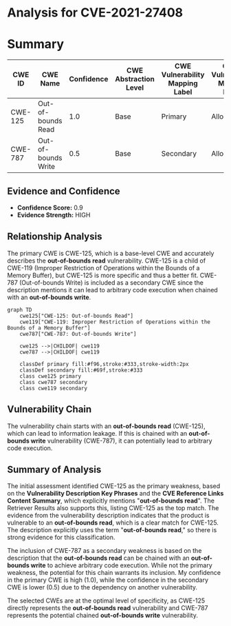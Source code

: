 # Analysis for CVE-2021-27408

# Summary
| CWE ID | CWE Name | Confidence | CWE Abstraction Level | CWE Vulnerability Mapping Label | CWE-Vulnerability Mapping Notes |
|---|---|---|---|---|---|
| CWE-125 | Out-of-bounds Read | 1.0 | Base | Primary | Allowed |
| CWE-787 | Out-of-bounds Write | 0.5 | Base | Secondary | Allowed |

## Evidence and Confidence

*   **Confidence Score:** 0.9
*   **Evidence Strength:** HIGH

## Relationship Analysis
The primary CWE is CWE-125, which is a base-level CWE and accurately describes the **out-of-bounds read** vulnerability. CWE-125 is a child of CWE-119 (Improper Restriction of Operations within the Bounds of a Memory Buffer), but CWE-125 is more specific and thus a better fit. CWE-787 (Out-of-bounds Write) is included as a secondary CWE since the description mentions it can lead to arbitrary code execution when chained with an **out-of-bounds write**.

```mermaid
graph TD
    cwe125["CWE-125: Out-of-bounds Read"]
    cwe119["CWE-119: Improper Restriction of Operations within the Bounds of a Memory Buffer"]
    cwe787["CWE-787: Out-of-bounds Write"]

    cwe125 -->|CHILDOF| cwe119
    cwe787 -->|CHILDOF| cwe119
    
    classDef primary fill:#f96,stroke:#333,stroke-width:2px
    classDef secondary fill:#69f,stroke:#333
    class cwe125 primary
    class cwe787 secondary
    class cwe119 secondary
```

## Vulnerability Chain
The vulnerability chain starts with an **out-of-bounds read** (CWE-125), which can lead to information leakage. If this is chained with an **out-of-bounds write** vulnerability (CWE-787), it can potentially lead to arbitrary code execution.

## Summary of Analysis
The initial assessment identified CWE-125 as the primary weakness, based on the **Vulnerability Description Key Phrases** and the **CVE Reference Links Content Summary**, which explicitly mentions "**out-of-bounds read**". The Retriever Results also supports this, listing CWE-125 as the top match. The evidence from the vulnerability description indicates that the product is vulnerable to an **out-of-bounds read**, which is a clear match for CWE-125. The description explicitly uses the term "**out-of-bounds read**," so there is strong evidence for this classification.

The inclusion of CWE-787 as a secondary weakness is based on the description that the **out-of-bounds read** can be chained with an **out-of-bounds write** to achieve arbitrary code execution. While not the primary weakness, the potential for this chain warrants its inclusion. My confidence in the primary CWE is high (1.0), while the confidence in the secondary CWE is lower (0.5) due to the dependency on another vulnerability.

The selected CWEs are at the optimal level of specificity, as CWE-125 directly represents the **out-of-bounds read** vulnerability and CWE-787 represents the potential chained **out-of-bounds write** vulnerability.
